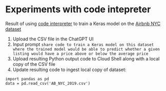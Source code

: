 # Experiments with code intepreter

Result of using [code interpreter](https://openai.com/blog/chatgpt-plugins#code-interpreter) to train a Keras model on the [Airbnb NYC dataset](https://www.kaggle.com/datasets/dgomonov/new-york-city-airbnb-open-data)
1. Upload the CSV file in the ChatGPT UI
2. Input prompt `share code to train a Keras model on this dataset where the trained model would be able to predict whether a given listing would have a price above or below the average price`
3. Upload resulting Python output code to Cloud Shell along with a local copy of the CSV file
4. Update resulting code to ingest local copy of dataset:
```
import pandas as pd
data = pd.read_csv('AB_NYC_2019.csv')
```


